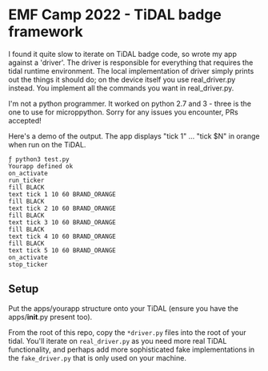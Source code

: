 # EMF Camp 2022 - TiDAL badge framework

I found it quite slow to iterate on TiDAL badge code, so
wrote my app against a 'driver'. The driver is responsible
for everything that requires the tidal runtime environment.
The local implementation of driver simply
prints out the things it should do; on the device itself
you use real_driver.py instead. You implement all the commands
you want in real_driver.py.

I'm not a python programmer. It worked on python 2.7 and 3 - three
is the one to use for microppython. Sorry for any issues you encounter,
PRs accepted!

Here's a demo of the output. The app displays "tick 1" ... "tick $N"
in orange when run on the TiDAL.

```
ƒ python3 test.py
Yourapp defined ok
on_activate
run_ticker
fill BLACK
text tick 1 10 60 BRAND_ORANGE
fill BLACK
text tick 2 10 60 BRAND_ORANGE
fill BLACK
text tick 3 10 60 BRAND_ORANGE
fill BLACK
text tick 4 10 60 BRAND_ORANGE
fill BLACK
text tick 5 10 60 BRAND_ORANGE
on_activate
stop_ticker
```

## Setup

Put the apps/yourapp structure onto your TiDAL (ensure
you have the apps/__init__.py present too).

From the root of this repo, copy the `*driver.py` files
into the root of your tidal. You'll iterate on `real_driver.py` as you need
more real TiDAL functionality, and perhaps add more sophisticated
fake implementations in the `fake_driver.py` that is only used
on your machine.